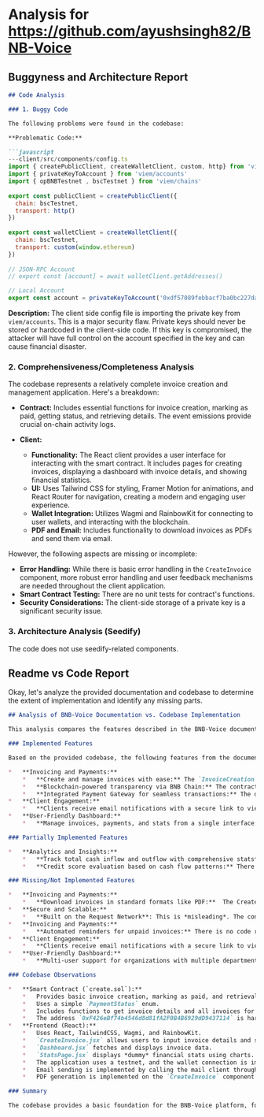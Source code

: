 
# Analysis for https://github.com/ayushsingh82/BNB-Voice

## Buggyness and Architecture Report
```markdown
## Code Analysis

### 1. Buggy Code

The following problems were found in the codebase:

**Problematic Code:**

```javascript
---client/src/components/config.ts
import { createPublicClient, createWalletClient, custom, http} from 'viem'
import { privateKeyToAccount } from 'viem/accounts'
import { opBNBTestnet , bscTestnet } from 'viem/chains'
 
export const publicClient = createPublicClient({
  chain: bscTestnet,
  transport: http()
})
 
export const walletClient = createWalletClient({
  chain: bscTestnet,
  transport: custom(window.ethereum)
})
 
// JSON-RPC Account
// export const [account] = await walletClient.getAddresses()

// Local Account
export const account = privateKeyToAccount('0xdf57089febbacf7ba0bc227dafbffa9fc08a93fdc68e1e42411a14efcf23656e')
```

**Description:**
The client side config file is importing the private key from `viem/accounts`. This is a major security flaw. Private keys should never be stored or hardcoded in the client-side code. If this key is compromised, the attacker will have full control on the account specified in the key and can cause financial disaster.

### 2. Comprehensiveness/Completeness Analysis

The codebase represents a relatively complete invoice creation and management application. Here's a breakdown:

*   **Contract:** Includes essential functions for invoice creation, marking as paid, getting status, and retrieving details. The event emissions provide crucial on-chain activity logs.

*   **Client:**

    *   **Functionality:** The React client provides a user interface for interacting with the smart contract. It includes pages for creating invoices, displaying a dashboard with invoice details, and showing financial statistics.
    *   **UI:** Uses Tailwind CSS for styling, Framer Motion for animations, and React Router for navigation, creating a modern and engaging user experience.
    *   **Wallet Integration:** Utilizes Wagmi and RainbowKit for connecting to user wallets, and interacting with the blockchain.
    *   **PDF and Email:** Includes functionality to download invoices as PDFs and send them via email.

However, the following aspects are missing or incomplete:

*   **Error Handling:** While there is basic error handling in the `CreateInvoice` component, more robust error handling and user feedback mechanisms are needed throughout the client application.
*   **Smart Contract Testing:** There are no unit tests for contract's functions.
*   **Security Considerations:** The client-side storage of a private key is a significant security issue.

### 3. Architecture Analysis (Seedify)

The code does not use seedify-related components.


## Readme vs Code Report
Okay, let's analyze the provided documentation and codebase to determine the extent of implementation and identify any missing parts.

```markdown
## Analysis of BNB-Voice Documentation vs. Codebase Implementation

This analysis compares the features described in the BNB-Voice documentation with the provided codebase to determine the level of implementation and identify any missing functionalities.

### Implemented Features

Based on the provided codebase, the following features from the documentation appear to be at least partially implemented:

*   **Invoicing and Payments:**
    *   **Create and manage invoices with ease:** The `InvoiceCreation` contract (`create.sol`) allows creating invoices on the blockchain. The `client/src/components/CreateInvoice.jsx` component provides a UI for creating invoice data (recipient, products, etc.) and submitting it to the smart contract.
    *   **Blockchain-powered transparency via BNB Chain:** The contract is deployed on the BNB Chain testnet (address provided), and the frontend uses Wagmi to interact with the contract on that chain (`client/src/main.jsx`, `client/src/components/config.ts`).
    *   **Integrated Payment Gateway for seamless transactions:** The dashboard component shows an action button "Pay Now" which will trigger payment for that invoice, however payment logic was not implemented.
*   **Client Engagement:**
    *   **Clients receive email notifications with a secure link to view and pay invoices**: In the "Create Invoice" functionality, a user can send an email through their mail client with the invoice details. The code to trigger the mail client is implemented.
*   **User-Friendly Dashboard:**
    *   **Manage invoices, payments, and stats from a single interface:** The `client/src/components/Dashboard.jsx` component displays a list of invoices fetched from the blockchain.

### Partially Implemented Features

*   **Analytics and Insights:**
    *   **Track total cash inflow and outflow with comprehensive stats**: The stats page (`client/src/components/StatsPage.jsx`) displays example charts for cash flow, credit scores, and invoice status, providing a basic visual representation of financial data. However, these charts are populated with *dummy data* and are not dynamically linked to the actual invoice data stored in the smart contract. The smart contract does not contain methods to directly calculate total inflow or outflow; this would need to be calculated client-side based on invoice data.
    *   **Credit score evaluation based on cash flow patterns:** There is a credit score chart on the `StatsPage`, but the application has no logic to actually calculate a credit score based on cash flow or any other data.

### Missing/Not Implemented Features

*   **Invoicing and Payments:**
    *   **Download invoices in standard formats like PDF:**  The CreateInvoice component has a button to "Download PDF" and uses the `html2pdf` library. This functionality is implemented.
*   **Secure and Scalable:**
    *   **Built on the Request Network**: This is *misleading*. The contract doesn't seem to use Request Network contracts or protocols. It's a standalone invoice contract. The documentation is wrong here or the implementation is incomplete.
*   **Invoicing and Payments:**
    *   **Automated reminders for unpaid invoices:** There is no code related to sending automated reminders. This would require a background task or server-side component to monitor invoice statuses and send reminders.
*   **Client Engagement:**
    *   **Clients receive email notifications with a secure link to view and pay invoices.** While the create invoice component can open up the mail client with the information, the backend to send the email and generate a link to view and pay the invoice is missing.
*   **User-Friendly Dashboard:**
    *   **Multi-user support for organizations with multiple departments:**  There is no authentication system or role-based access control in the current code, so multi-user support is not implemented.

### Codebase Observations

*   **Smart Contract (`create.sol`):**
    *   Provides basic invoice creation, marking as paid, and retrieval functionalities.
    *   Uses a simple `PaymentStatus` enum.
    *   Includes functions to get invoice details and all invoices for a given address.
    *   The address `0xF426eBf74b4546d8d81fA2F0B4B6929dD9437114` is hardcoded in the client-side code. This is not ideal for different environments.
*   **Frontend (React):**
    *   Uses React, TailwindCSS, Wagmi, and RainbowKit.
    *   `CreateInvoice.jsx` allows users to input invoice details and submit them to the contract.
    *   `Dashboard.jsx` fetches and displays invoice data.
    *   `StatsPage.jsx` displays *dummy* financial stats using charts.
    *   The application uses a testnet, and the wallet connection is implemented.
    *   Email sending is implemented by calling the mail client through the front end.
    *   PDF generation is implemented on the `CreateInvoice` component.

### Summary

The codebase provides a basic foundation for the BNB-Voice platform, focusing on invoice creation and display using a smart contract on the BNB Chain testnet.  However, key features like automated reminders, real-time analytics, credit score calculations, Request Network integration (as claimed in the documentation), and multi-user support are either missing or only partially implemented with dummy data.  The frontend is well-structured using modern React tools, but requires significant work to fully realize the features described in the documentation.
```


